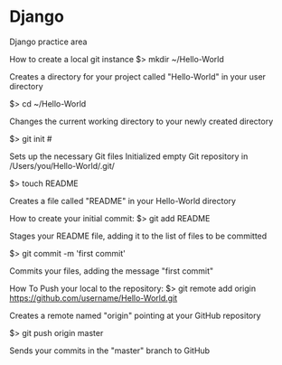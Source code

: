 Django
======

Django practice area

How to create a local git instance
$> mkdir ~/Hello-World 

Creates a directory for your project called "Hello-World" in your user directory

$> cd ~/Hello-World

Changes the current working directory to your newly created directory

$> git init #

Sets up the necessary Git files
Initialized empty Git repository in /Users/you/Hello-World/.git/

$> touch README

Creates a file called "README" in your Hello-World directory

How to create your initial commit:
$> git add README

Stages your README file, adding it to the list of files to be committed

$> git commit -m 'first commit'

Commits your files, adding the message "first commit"

How To Push your local to the repository:
$> git remote add origin https://github.com/username/Hello-World.git

Creates a remote named "origin" pointing at your GitHub repository

$> git push origin master

Sends your commits in the "master" branch to GitHub
